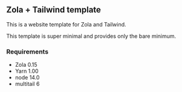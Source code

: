 ## Zola + Tailwind template

This is a website template for Zola and Tailwind.

This template is super minimal and provides only the bare minimum.

### Requirements

- Zola 0.15
- Yarn 1.00
- node 14.0
- multitail 6



